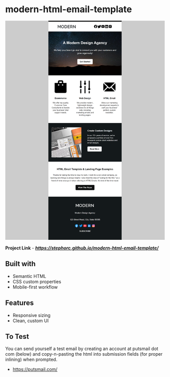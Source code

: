 # modern-html-email-template

![Modern HTML Email Template - Desktop View](https://github.com/stephorc/modern-html-email-template/blob/main/Modern-HTML-Email-Template.png)

**Project Link** - ***https://stephorc.github.io/modern-html-email-template/***

## Built with

- Semantic HTML
- CSS custom properties
- Mobile-first workflow

## Features

- Responsive sizing
- Clean, custom UI

## To Test

You can send yourself a test email by creating an account at putsmail dot com (below) and copy-n-pasting the html into submission fields (for proper inlining) when prompted.

- https://putsmail.com/